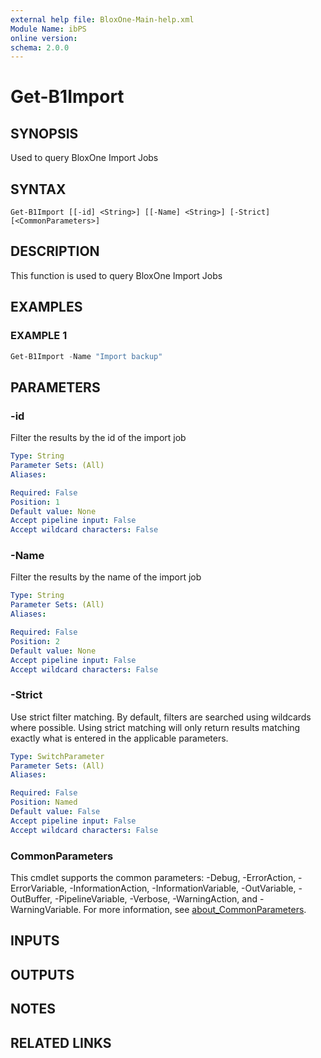 ```yaml
---
external help file: BloxOne-Main-help.xml
Module Name: ibPS
online version:
schema: 2.0.0
---
```


# Get-B1Import

## SYNOPSIS
Used to query BloxOne Import Jobs

## SYNTAX

```
Get-B1Import [[-id] <String>] [[-Name] <String>] [-Strict] [<CommonParameters>]
```

## DESCRIPTION
This function is used to query BloxOne Import Jobs

## EXAMPLES

### EXAMPLE 1
```powershell
Get-B1Import -Name "Import backup"
```

## PARAMETERS

### -id
Filter the results by the id of the import job

```yaml
Type: String
Parameter Sets: (All)
Aliases:

Required: False
Position: 1
Default value: None
Accept pipeline input: False
Accept wildcard characters: False
```

### -Name
Filter the results by the name of the import job

```yaml
Type: String
Parameter Sets: (All)
Aliases:

Required: False
Position: 2
Default value: None
Accept pipeline input: False
Accept wildcard characters: False
```

### -Strict
Use strict filter matching.
By default, filters are searched using wildcards where possible.
Using strict matching will only return results matching exactly what is entered in the applicable parameters.

```yaml
Type: SwitchParameter
Parameter Sets: (All)
Aliases:

Required: False
Position: Named
Default value: False
Accept pipeline input: False
Accept wildcard characters: False
```

### CommonParameters
This cmdlet supports the common parameters: -Debug, -ErrorAction, -ErrorVariable, -InformationAction, -InformationVariable, -OutVariable, -OutBuffer, -PipelineVariable, -Verbose, -WarningAction, and -WarningVariable. For more information, see [about_CommonParameters](http://go.microsoft.com/fwlink/?LinkID=113216).

## INPUTS

## OUTPUTS

## NOTES

## RELATED LINKS
